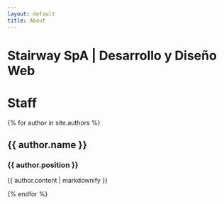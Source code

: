 ```yaml
---
layout: default
title: About
---
```

# Stairway SpA | Desarrollo y Diseño Web

# Staff

{% for author in site.authors %}
  <lu>
    <h2> {{ author.name }} </h2>
    <h3> {{ author.position }} </h3>
    <p> {{ author.content | markdownify }} </p>
  </lu>
{% endfor %}
